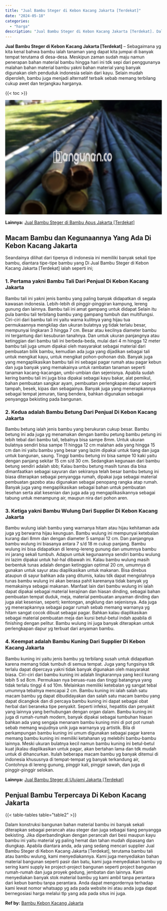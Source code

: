 ```yaml
---
title: "Jual Bambu Steger di Kebon Kacang Jakarta [Terdekat]"
date: "2024-05-18"
categories: 
  - "harga"
description: "Jual Bambu Steger di Kebon Kacang Jakarta [Terdekat]. Dalam konstruksi bangunan bahan material bambu ini banyak sekali diterapkan sebagai perancah atau stege..."
---
```


**Jual Bambu Steger di Kebon Kacang Jakarta \[Terdekat\]** – Sebagaimana yg kita kenal bahwa bambu ialah tanaman yang dapat kita jumpai di banyak tempat terutama di desa-desa. Meskipun zaman sudah maju namun penerapan bahan material bambu hingga hari ini tdk sepi dari penggunanya malahan bahan material bambu yakni bahan material yang banyak digunakan oleh penduduk indonesia selain dari kayu. Selain mudah diperoleh, bambu juga menjadi alternatif terbaik sebab memang terbilang cukup awet dan terjangkau harganya.

{{< toc >}}

![Jual Bambu Steger di Kebon Kacang Jakarta [Terdekat]](/images/jual-bambu-tali-10.png)

**Lainnya:** [Jual Bambu Steger di Bambu Apus Jakarta \[Terdekat\]](https://bambu.bangunan.co/jual-bambu-steger-di-bambu-apus-jakarta-terdekat/)

## Macam Bambu dan Kegunaannya Yang Ada Di Kebon Kacang Jakarta

Seandainya dilihat dari tipenya di indonesia ini memiliki banyak sekali tipe bambu, diantara tipe-tipe bambu yang Di Jual Bambu Steger di Kebon Kacang Jakarta \[Terdekat\] ialah seperti ini;

### 1\. Pertama yakni Bambu Tali Dari Penjual Di Kebon Kacang Jakarta

Bambu tali ini yakni jenis bambu yang paling banyak didapatkan di segala kawasan indonesia. Lebih-lebih di pinggir-pinggiran kampung, lereng gunung dan lainnya. Bambu tali ini amat gampang untuk didapat Selain itu pula bambu tali terbilang bambu yang gampang tumbuh dan multifungsi. Ciri-ciri dari bambu tali ini yaitu warna kulitnya yang hijau tua permukaannya mengkilap dan ukuran bulatnya yg tidak terlalu besar, mempunyai lingkaran 3 hingga 7 cm. Besar atau kecilnya diameter bambu ini tergantung dari kesuburan tanahnya. Dan untuk ukuran panjangnya atau ketinggian dari bambu tali ini berbeda-beda, mulai dari 4 m hingga 12 meter bambu tali juga umum dipakai oleh masyarakat sebagai material dari pembuatan bilik bambu, kemudian ada juga yang dijadikan sebagai tali untuk mengikat kayu, untuk mengikat pohon-pohonan dsb. Banyak juga yang mengaplikasikan bambu tali ini sebagai pagar rumah atau pagar kebun dan juga banyak yang memakainya untuk rambatan tanaman seperti tanaman kacang-kacangan, umbi-umbian dan sejenisnya. Apabila sudah kering bambu tali ini juga bisa dipakai sebagai kayu bakar, alat pemikul, bahan pembuatan sangkar ayam, pembuatan perlengkapan dapur seperti tampah, besek, kipas dan sebagainya. Banyak juga yang menerapkannya sebagai tempat jemuran, tiang bendera, bahkan digunakan sebagai penyangga bekisting pada bangunan.

### 2\. Kedua adalah Bambu Betung Dari Penjual Di Kebon Kacang Jakarta

Bambu betung ialah jenis bambu yang berukuran cukup besar. Bambu betung ini ada juga yg menamakan dengan bambu petung bambu petung ini lebih tebal dari bambu tali, tebalnya bisa sampe 8mm. Untuk ukuran bulatnya sendiri bisa sampe 11 hingga 12 cm malahan ada yang hingga 15 cm dan ini yaitu bambu yang besar yang lazim dipakai untuk tiang dan juga untuk bangunan, saung. Tinggi bambu betung ini bisa sampe 10 kaki yaitu dengan panjang sekitar 15 cm s/d 30 cm. Sedangkan kegunaan dari bambu betung sendiri adalah sbb; Kalau bambu betung masih tunas dia bisa dimanfaatkan sebagai sayuran dan sekiranya telah besar bambu betung ini biasa diterapkan sebagai penyangga rumah, dipakai juga sebagai material pembuatan gazebo atau digunakan sebagai penopang rangka atap rumah. Banyak juga yang mengaplikasikan sebagai bahan untuk pembuatan lesehan serta alat kesenian dan juga ada yg mengaplikasikannya sebagai tabung untuk menampung air, maupun nira dari pohon aren.

### 3\. Ketiga yakni Bambu Wulung Dari Supplier Di Kebon Kacang Jakarta

Bambu wulung ialah bambu yang warnanya hitam atau hijau kehitaman ada juga yg berwarna hijau keunguan. Bambu wulung ini mempunyai ketebalan kurang dari 8mm dan dengan diameter 5 sampai 12 cm. Dan panjangnya bambu wulung ini biasanya antara 7 s/d 18 m cukup panjang. Bambu wulung ini bisa didapatkan di lereng-lereng gunung dan umumnya bambu ini jarang sekali tumbuh. Adapun untuk kegunaannya sendiri bambu wulung ini lazim dipakai untuk hal-hal dibawah ini. Kalau bambu wulung masih berbentuk tunas adalah dengan ketinggian optimal 20 cm, umumnya di gunakan untuk sayur atau diaplikasikan untuk makanan. Bisa direbus ataupun di sayur bahkan ada yang ditumis, kalau tdk dapat mengolahnya tunas bambu wulung ini akan berasa pahit karenanya tidak banyak yg memakainya sebagai makanan. Manfaat lain dari bambu wulung ini ialah dapat dipakai sebagai material kerajinan dan hiasan dinding, sebagai bahan pembuatan tempat duduk, meja, material pembuatan anyaman dinding dan juga alat kesenian, seperti; kentongan, angklung dan sejenisnya. Ada juga yg menerapkannya sebagai pagar rumah sebab memang warnanya yg hitam sangat cocok dibuat sebagai pagar. Bahkan kalau diaplikasikan sebagai material pembuatan meja dan kursi betul-betul indah apabila di finishing dengan pelitur. Bambu wulung ini juga banyak diterapkan untuk perlengkapan dapur yg terbuat dari anyaman bambu.

### 4\. Keempat adalah Bambu Kuning Dari Supplier Di Kebon Kacang Jakarta

Bambu kuning ini yaitu jenis bambu yg terbilang susah untuk didapatkan karena memang tidak tumbuh di semua tempat. Juga yang fungsinya tdk terlalu dapat dipercaya yakni tidak banyak digunakan oleh masyarakat biasa. Ciri-ciri dari bambu kuning ini adalah lingkarannya yang kecil kurang lebih 5 sd 8cm. Permukaan nya beruas-ruas dan tinggi batangnya yang tidak terlalu tinggi 4 sd 10m. Melainkan memiliki ketebalan yg sangat tebal umumnya tebalnya mencapai 2 cm. Bambu kuning ini ialah salah satu macam bambu yg dapat dibudidayakan dan salah satu macam bambu yang dapat dicangkok dan di percaya bambu kuning ini dapat sebagai obat herbal dari beraneka tipe penyakit. Seperti infeksi, hepatitis dan penyakit yang lainnya yang berhubungan dengan organ dalam. Bambu kuning ini juga di rumah-rumah modern, banyak dipakai sebagai tumbuhan hiasan bahkan ada yang sengaja menanam bambu kuning mini di pot pot rumah sebab memang wujudnya unik juga warnanya yg artistik. Bila di perkampungan bambu kuning ini umum digunakan sebagai pagar karena memang bambu kuning ini memiliki ketahanan yg melebihi bambu-bambu lainnya. Meski ukuran bulatnya kecil namun bambu kuning ini betul-betul kuat jikalau diaplikasikan untuk pagar, akan bertahan lama dan tdk mudah untuk di dihancurkan. Itulah beberapa macam bambu yg banyak ditemui di indonesia khususnya di tempat-tempat yg banyak terkandung air, Contohnya di lereng gunung, pinggir kali, pinggir sawah, dan juga di pinggir-pinggir selokan.

**Lainnya:** [Jual Bambu Steger di Ulujami Jakarta \[Terdekat\]](https://bambu.bangunan.co/jual-bambu-steger-di-ulujami-jakarta-terdekat/)

## Penjual Bambu Terpercaya Di Kebon Kacang Jakarta

{{< table-tables table="table2" >}}

Dalam konstruksi bangunan bahan material bambu ini banyak sekali diterapkan sebagai perancah atau steger dan juga sebagai tiang penyangga bekisting. Jika diperbandingkan dengan perancah dari besi maupun kayu bambu ini yaitu material yg paling hemat dan tahan mudah dipasang dan diungkap. Apabila diantara anda, ada yang sedang mencari supplier Jual Bambu Steger di Kebon Kacang Jakarta \[Terdekat\], terutama bambu tali atau bambu wulung, kami menyediakannya. Kami juga menyediakan bahan material bangunan seperti pasir dan batu, kami juga menyediakan bambu yg sering kami supply ke project-project bangunan seperti project bangunan rumah-rumah dan juga proyek gedung, jembatan dan lainnya. Kami menyediakan banyak stok material bambu yg kami ambil tanpa perantara dari kebun bambu tanpa perantara. Anda dapat mengordernya terhadap kami lewat nomor whatsapp yg ada pada website ini atau anda juga dapat bernegosiasi harga melalui tlp yang ada pada situs ini juga.

**Ref by:** [Bambu Kebon Kacang Jakarta](https://id.wikipedia.org/wiki/Bambu)
